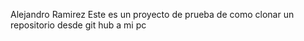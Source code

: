 Alejandro Ramirez 
Este es un proyecto de prueba de como clonar un repositorio desde git hub a mi pc
